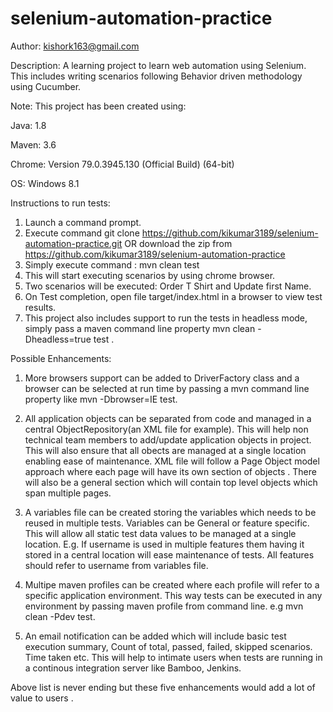 # selenium-automation-practice

Author: kishork163@gmail.com

Description: A learning project to learn web automation using Selenium. This includes writing scenarios following Behavior driven methodology using Cucumber.

Note: This project has been created using:

Java: 1.8

Maven: 3.6

Chrome: Version 79.0.3945.130 (Official Build) (64-bit)

OS: Windows 8.1

Instructions to run tests:
1. Launch a command prompt. 
2. Execute command git clone https://github.com/kikumar3189/selenium-automation-practice.git OR download the zip from https://github.com/kikumar3189/selenium-automation-practice
3. Simply execute command : mvn clean test 
4. This will start executing scenarios by using chrome browser.
5. Two scenarios will be executed: Order T Shirt and Update first Name.
6. On Test completion, open file target/index.html in a browser to view test results.
7. This project also includes support to run the tests in headless mode, simply pass a maven command line property mvn clean -Dheadless=true test . 
  
Possible Enhancements:
1. More browsers support can be added to DriverFactory class and a browser can be selected at run time by passing a mvn command line property like mvn -Dbrowser=IE test.

2. All application objects can be separated from code and managed in a central ObjectRepository(an XML file for example). This will help non technical team members to add/update application objects in project. This will also ensure that all obects are managed at a single location enabling ease of maintenance. XML file will follow a Page Object model approach where each page will have its own section of objects . There will also be a general section which will contain top level objects which span multiple pages.

3. A variables file can be created storing the variables which needs to be reused in multiple tests. Variables can be General or feature specific. This will allow all static test data values to be managed at a single location. E.g. If username is used in multiple features them having it stored in a central location will ease maintenance of tests. All features should refer to username from variables file.

4. Multipe maven profiles can be created where each profile will refer to a specific application environment. This way tests can be executed in any environment by passing maven profile from command line. e.g mvn clean -Pdev test.

5. An email notification can be added which will include basic test execution summary, Count of total, passed, failed, skipped scenarios. Time taken etc. This will help to intimate users when tests are running in a continous integration server like Bamboo, Jenkins.

Above list is never ending but these five enhancements would add a lot of value to users .
